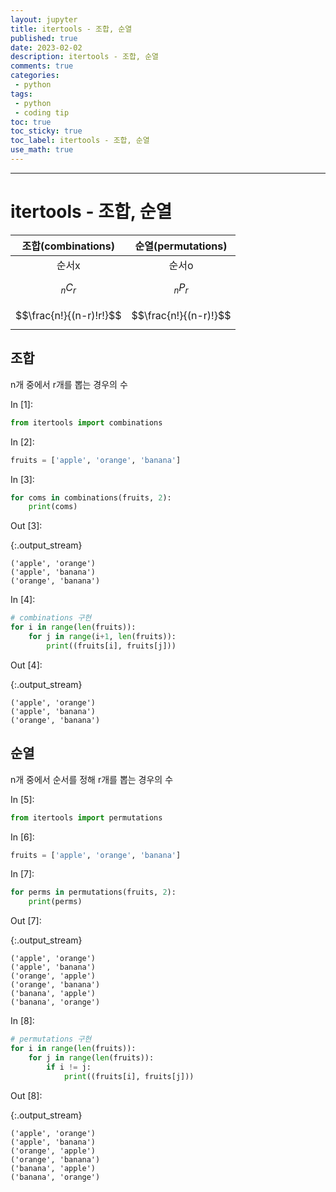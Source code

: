 ```yaml
---
layout: jupyter
title: itertools - 조합, 순열
published: true
date: 2023-02-02
description: itertools - 조합, 순열
comments: true
categories:
 - python
tags:
 - python
 - coding tip
toc: true
toc_sticky: true
toc_label: itertools - 조합, 순열
use_math: true
---
```

---
# itertools - 조합, 순열

조합(combinations)|순열(permutations)
:-:|:-:
순서x|순서o
$$_nC_r$$|$$_nP_r$$
$$\frac{n!}{(n-r)!r!}$$|$$\frac{n!}{(n-r)!}$$

## 조합
n개 중에서 r개를 뽑는 경우의 수

<div class="in_prompt">
In&nbsp;[1]:
</div>

<div class="input_area" markdown="1">

```python
from itertools import combinations
```

</div>

<div class="in_prompt">
In&nbsp;[2]:
</div>

<div class="input_area" markdown="1">

```python
fruits = ['apple', 'orange', 'banana']
```

</div>

<div class="in_prompt">
In&nbsp;[3]:
</div>

<div class="input_area" markdown="1">

```python
for coms in combinations(fruits, 2):
    print(coms)
```

</div>

<div class="output_prompt">
Out&nbsp;[3]:
</div>

{:.output_stream}

```
('apple', 'orange')
('apple', 'banana')
('orange', 'banana')

```

<div class="in_prompt">
In&nbsp;[4]:
</div>

<div class="input_area" markdown="1">

```python
# combinations 구현
for i in range(len(fruits)):
    for j in range(i+1, len(fruits)):
        print((fruits[i], fruits[j]))
```

</div>

<div class="output_prompt">
Out&nbsp;[4]:
</div>

{:.output_stream}

```
('apple', 'orange')
('apple', 'banana')
('orange', 'banana')

```

## 순열
n개 중에서 순서를 정해 r개를 뽑는 경우의 수

<div class="in_prompt">
In&nbsp;[5]:
</div>

<div class="input_area" markdown="1">

```python
from itertools import permutations
```

</div>

<div class="in_prompt">
In&nbsp;[6]:
</div>

<div class="input_area" markdown="1">

```python
fruits = ['apple', 'orange', 'banana']
```

</div>

<div class="in_prompt">
In&nbsp;[7]:
</div>

<div class="input_area" markdown="1">

```python
for perms in permutations(fruits, 2):
    print(perms)
```

</div>

<div class="output_prompt">
Out&nbsp;[7]:
</div>

{:.output_stream}

```
('apple', 'orange')
('apple', 'banana')
('orange', 'apple')
('orange', 'banana')
('banana', 'apple')
('banana', 'orange')

```

<div class="in_prompt">
In&nbsp;[8]:
</div>

<div class="input_area" markdown="1">

```python
# permutations 구현
for i in range(len(fruits)):
    for j in range(len(fruits)):
        if i != j:
            print((fruits[i], fruits[j]))
```

</div>

<div class="output_prompt">
Out&nbsp;[8]:
</div>

{:.output_stream}

```
('apple', 'orange')
('apple', 'banana')
('orange', 'apple')
('orange', 'banana')
('banana', 'apple')
('banana', 'orange')

```
